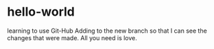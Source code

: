 # hello-world
learning to use Git-Hub
Adding to the new branch so that I can see the changes that were made.
All 
you
need
is 
love.
